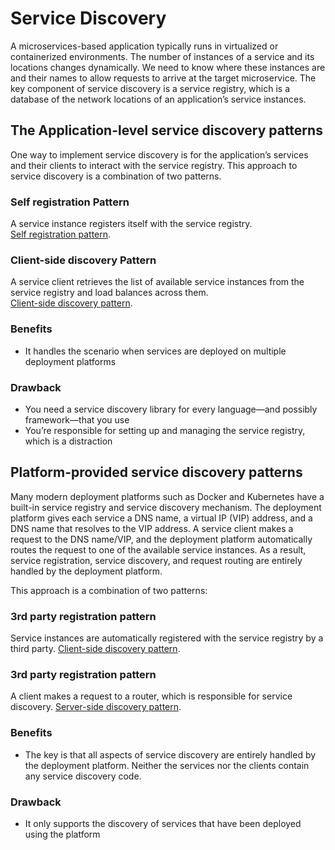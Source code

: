 # Service Discovery

A microservices-based application typically runs in virtualized or containerized environments. The number of instances of a service and its locations changes dynamically. We need to know where these instances are and their names to allow requests to arrive at the target microservice.
The key component of service discovery is a service registry, which is a database of the network locations of an application’s service instances.

## The Application-level service discovery patterns

One way to implement service discovery is for the application’s services and their clients to interact with the service registry.
This approach to service discovery is a combination of two patterns.

### Self registration Pattern
A service instance registers itself with the service registry.  
[Self registration pattern](http://microservices.io/patterns/self-registration.html).

### Client-side discovery Pattern
A service client retrieves the list of available service instances from the service registry
and load balances across them.  
[Client-side discovery pattern](http://microservices.io/patterns/clientside-discovery.html).

### Benefits

- It handles the scenario
when services are deployed on multiple deployment platforms

### Drawback

- You need a service discovery
library for every language—and possibly framework—that you use
- You’re responsible for setting up and managing the service registry, which is a distraction

## Platform-provided service discovery patterns

Many modern deployment platforms such as Docker and Kubernetes have a built-in service registry and service discovery mechanism. The deployment platform gives each service a DNS name, a virtual IP (VIP)
address, and a DNS name that resolves to the VIP address. A service client makes a request to the DNS name/VIP, and the deployment platform automatically routes the request to one of the available service instances. As a result, service registration, service
discovery, and request routing are entirely handled by the deployment platform.

This approach is a combination of two patterns:

### 3rd party registration pattern
Service instances are automatically registered with the service registry by a third party.
[Client-side discovery pattern](http://microservices.io/patterns/3rd-party-registration.html).

### 3rd party registration pattern
A client makes a request to a router, which is responsible for service discovery.
[Server-side discovery pattern](http://microservices.io/patterns/server-side-discovery.html).

### Benefits

- The key is that all aspects of service discovery
are entirely handled by the deployment platform. Neither the services nor the clients contain any service discovery code.

### Drawback

- It only supports the
discovery of services that have been deployed using the platform
